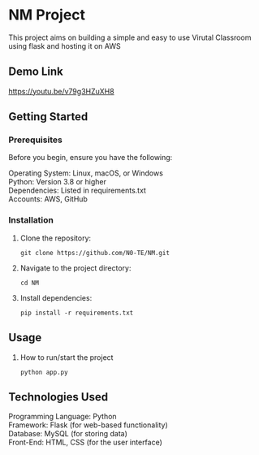 
# NM Project

This project aims on building a simple and easy to use Virutal Classroom using flask and hosting it on AWS

## Demo Link

https://youtu.be/v79g3HZuXH8

## Getting Started

### Prerequisites

Before you begin, ensure you have the following:

Operating System: Linux, macOS, or Windows  
Python: Version 3.8 or higher  
Dependencies: Listed in requirements.txt  
Accounts: AWS, GitHub  

### Installation

1. Clone the repository:
   ```bash/zsh
   git clone https://github.com/N0-TE/NM.git
   ```
2. Navigate to the project directory:
   ```bash/zsh
   cd NM
   ```
3. Install dependencies:
   ```bash/zsh
   pip install -r requirements.txt
   ```

## Usage

1. How to run/start the project
   ```bash/zsh
   python app.py
   ```
   
## Technologies Used

Programming Language: Python  
Framework: Flask (for web-based functionality)  
Database: MySQL (for storing data)  
Front-End: HTML, CSS (for the user interface)  
